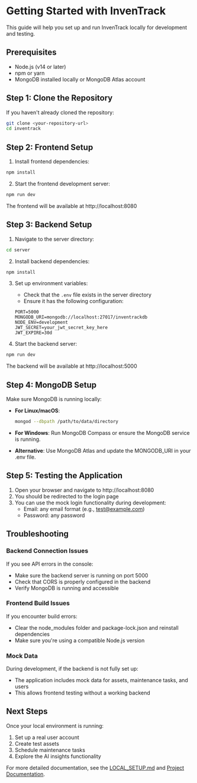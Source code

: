 
# Getting Started with InvenTrack

This guide will help you set up and run InvenTrack locally for development and testing.

## Prerequisites

- Node.js (v14 or later)
- npm or yarn
- MongoDB installed locally or MongoDB Atlas account

## Step 1: Clone the Repository

If you haven't already cloned the repository:

```bash
git clone <your-repository-url>
cd inventrack
```

## Step 2: Frontend Setup

1. Install frontend dependencies:

```bash
npm install
```

2. Start the frontend development server:

```bash
npm run dev
```

The frontend will be available at http://localhost:8080

## Step 3: Backend Setup

1. Navigate to the server directory:

```bash
cd server
```

2. Install backend dependencies:

```bash
npm install
```

3. Set up environment variables:
   - Check that the `.env` file exists in the server directory 
   - Ensure it has the following configuration:
   
   ```
   PORT=5000
   MONGODB_URI=mongodb://localhost:27017/inventrackdb
   NODE_ENV=development
   JWT_SECRET=your_jwt_secret_key_here
   JWT_EXPIRE=30d
   ```

4. Start the backend server:

```bash
npm run dev
```

The backend will be available at http://localhost:5000

## Step 4: MongoDB Setup

Make sure MongoDB is running locally:

- **For Linux/macOS**:
  ```bash
  mongod --dbpath /path/to/data/directory
  ```

- **For Windows**:
  Run MongoDB Compass or ensure the MongoDB service is running.

- **Alternative**: Use MongoDB Atlas and update the MONGODB_URI in your .env file.

## Step 5: Testing the Application

1. Open your browser and navigate to http://localhost:8080
2. You should be redirected to the login page
3. You can use the mock login functionality during development:
   - Email: any email format (e.g., test@example.com)
   - Password: any password

## Troubleshooting

### Backend Connection Issues

If you see API errors in the console:
- Make sure the backend server is running on port 5000
- Check that CORS is properly configured in the backend
- Verify MongoDB is running and accessible

### Frontend Build Issues

If you encounter build errors:
- Clear the node_modules folder and package-lock.json and reinstall dependencies
- Make sure you're using a compatible Node.js version

### Mock Data

During development, if the backend is not fully set up:
- The application includes mock data for assets, maintenance tasks, and users
- This allows frontend testing without a working backend

## Next Steps

Once your local environment is running:
1. Set up a real user account
2. Create test assets
3. Schedule maintenance tasks
4. Explore the AI insights functionality

For more detailed documentation, see the [LOCAL_SETUP.md](./LOCAL_SETUP.md) and [Project Documentation](./src/docs/ProjectDocumentation.md).
